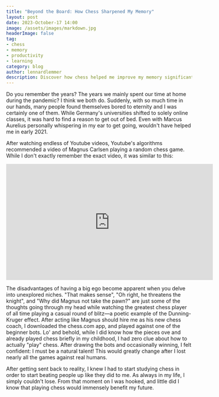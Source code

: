 ```yaml
---
title: "Beyond the Board: How Chess Sharpened My Memory"
layout: post
date: 2023-October-17 14:00
image: /assets/images/markdown.jpg
headerImage: false
tag:
- chess
- memory
- productivity
- learning
category: blog
author: lennardlemmer
description: Discover how chess helped me improve my memory significantly after two years of active playing
---
```


Do you remember the years? The years we mainly spent our time at home during the pandemic? I think we both do. Suddenly, with so much time in our hands, many people found themselves bored to eternity and I was certainly one of them. While Germany's universities shifted to solely online classes, it was hard to find a reason to get out of bed. Even with Marcus Aurelius personally whispering in my ear to get going, wouldn't have helped me in early 2021. 

After watching endless of Youtube videos, Youtube's algorithms recommended a video of Magnus Carlsen playing a random chess game. While I don't exactly remember the exact video, it was similar to this:
<iframe width="560" height="315" src="https://www.youtube.com/embed/mBNmnZTOyb4?si=FwnIDBvn2D-dI8mC" title="YouTube video player" frameborder="0" allow="accelerometer; autoplay; clipboard-write; encrypted-media; gyroscope; picture-in-picture; web-share" allowfullscreen></iframe>


The disadvantages of having a big ego become apparent when you delve into unexplored niches. "That makes sense", "Oh right, he threatens the knight", and "Why did Magnus not take the pawn?" are just some of the thoughts going through my head while watching the greatest chess player of all time playing a casual round of blitz—a poetic example of the Dunning-Kruger effect. After acting like Magnus should hire me as his new chess coach, I downloaded the chess.com app, and played against one of the beginner bots. Lo' and behold, while I did know how the pieces ove and already played chess briefly in my childhood, I had zero clue about how to actually "play" chess. After drawing the bots and occasionally winning, I felt confident: I must be a natural talent! This would greatly change after I lost nearly all the games against real humans.

After getting sent back to reality, I knew I had to start studying chess in order to start beating people up like they did to me. As always in my life, I simply couldn't lose. From that moment on I was hooked, and little did I know that playing chess would immensely benefit my future.
